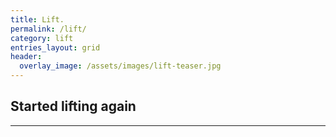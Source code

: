```yaml
---
title: Lift.
permalink: /lift/
category: lift
entries_layout: grid
header:
  overlay_image: /assets/images/lift-teaser.jpg
---
```

## Started lifting again
---
